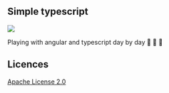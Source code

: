 ## Simple typescript

![](<https://www.manejandodatos.es/wp-content/uploads/2015/03/typescript.png>)

Playing with angular and typescript day by day :tada: :tada: :tada:

## Licences
[Apache License 2.0](https://github.com/tvc12/playing-typescript/blob/master/LICENSE)

